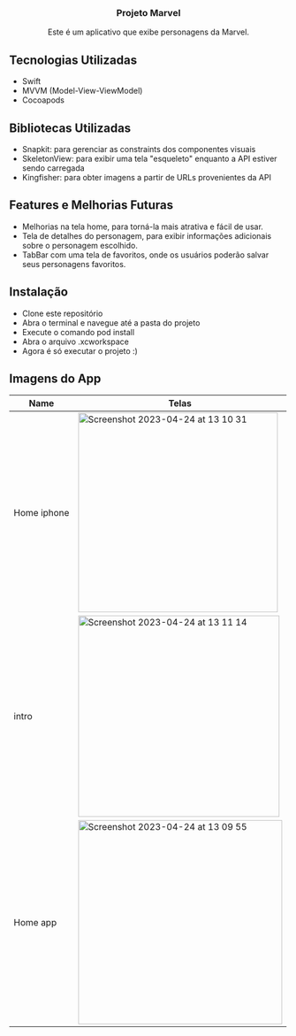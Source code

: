 <!-- Header-->
<br />
<p align="center">
  <h3 align="center">Projeto Marvel </h3>
 <p align="center">
    Este é um aplicativo que exibe personagens da Marvel.
  </p>
</p>

## Tecnologias Utilizadas
* Swift
* MVVM (Model-View-ViewModel)
* Cocoapods

## Bibliotecas Utilizadas
* Snapkit: para gerenciar as constraints dos componentes visuais
* SkeletonView: para exibir uma tela "esqueleto" enquanto a API estiver sendo carregada
* Kingfisher: para obter imagens a partir de URLs provenientes da API

## Features e Melhorias Futuras
* Melhorias na tela home, para torná-la mais atrativa e fácil de usar.
* Tela de detalhes do personagem, para exibir informações adicionais sobre o personagem escolhido.
* TabBar com uma tela de favoritos, onde os usuários poderão salvar seus personagens favoritos.

## Instalação
* Clone este repositório
* Abra o terminal e navegue até a pasta do projeto
* Execute o comando pod install
* Abra o arquivo .xcworkspace
* Agora é só executar o projeto :)

## Imagens do App
| Name     | Telas     |
| ---      | ---       |
| Home iphone | <img width="361" alt="Screenshot 2023-04-24 at 13 10 31" src="https://user-images.githubusercontent.com/60518782/234054925-bd5cac8b-14a0-43dd-822d-eee74e9ea3aa.png"> |
| intro    |  <img width="364" alt="Screenshot 2023-04-24 at 13 11 14" src="https://user-images.githubusercontent.com/60518782/234054844-929f6f58-5bed-4aaf-a1fb-663f1951ed03.png"> |
|Home app        |  <img width="369" alt="Screenshot 2023-04-24 at 13 09 55" src="https://user-images.githubusercontent.com/60518782/234054886-c7c5160f-60d2-4ef2-a2dd-9d0a0af95b7c.png"> |
